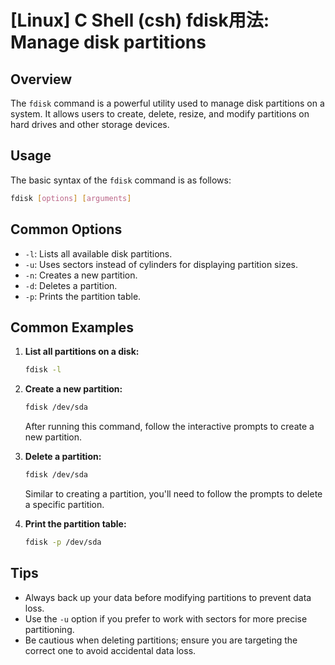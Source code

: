 # [Linux] C Shell (csh) fdisk用法: Manage disk partitions

## Overview
The `fdisk` command is a powerful utility used to manage disk partitions on a system. It allows users to create, delete, resize, and modify partitions on hard drives and other storage devices.

## Usage
The basic syntax of the `fdisk` command is as follows:

```bash
fdisk [options] [arguments]
```

## Common Options
- `-l`: Lists all available disk partitions.
- `-u`: Uses sectors instead of cylinders for displaying partition sizes.
- `-n`: Creates a new partition.
- `-d`: Deletes a partition.
- `-p`: Prints the partition table.

## Common Examples
1. **List all partitions on a disk:**
   ```bash
   fdisk -l
   ```

2. **Create a new partition:**
   ```bash
   fdisk /dev/sda
   ```
   After running this command, follow the interactive prompts to create a new partition.

3. **Delete a partition:**
   ```bash
   fdisk /dev/sda
   ```
   Similar to creating a partition, you'll need to follow the prompts to delete a specific partition.

4. **Print the partition table:**
   ```bash
   fdisk -p /dev/sda
   ```

## Tips
- Always back up your data before modifying partitions to prevent data loss.
- Use the `-u` option if you prefer to work with sectors for more precise partitioning.
- Be cautious when deleting partitions; ensure you are targeting the correct one to avoid accidental data loss.